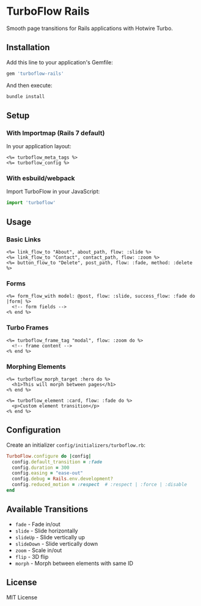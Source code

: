 # TurboFlow Rails

Smooth page transitions for Rails applications with Hotwire Turbo.

## Installation

Add this line to your application's Gemfile:

```ruby
gem 'turboflow-rails'
```

And then execute:
```bash
bundle install
```

## Setup

### With Importmap (Rails 7 default)

In your application layout:

```erb
<%= turboflow_meta_tags %>
<%= turboflow_config %>
```

### With esbuild/webpack

Import TurboFlow in your JavaScript:

```javascript
import 'turboflow'
```

## Usage

### Basic Links

```erb
<%= link_flow_to "About", about_path, flow: :slide %>
<%= link_flow_to "Contact", contact_path, flow: :zoom %>
<%= button_flow_to "Delete", post_path, flow: :fade, method: :delete %>
```

### Forms

```erb
<%= form_flow_with model: @post, flow: :slide, success_flow: :fade do |form| %>
  <!-- form fields -->
<% end %>
```

### Turbo Frames

```erb
<%= turboflow_frame_tag "modal", flow: :zoom do %>
  <!-- frame content -->
<% end %>
```

### Morphing Elements

```erb
<%= turboflow_morph_target :hero do %>
  <h1>This will morph between pages</h1>
<% end %>

<%= turboflow_element :card, flow: :fade do %>
  <p>Custom element transition</p>
<% end %>
```

## Configuration

Create an initializer `config/initializers/turboflow.rb`:

```ruby
TurboFlow.configure do |config|
  config.default_transition = :fade
  config.duration = 300
  config.easing = "ease-out"
  config.debug = Rails.env.development?
  config.reduced_motion = :respect  # :respect | :force | :disable
end
```

## Available Transitions

- `fade` - Fade in/out
- `slide` - Slide horizontally
- `slideUp` - Slide vertically up
- `slideDown` - Slide vertically down
- `zoom` - Scale in/out
- `flip` - 3D flip
- `morph` - Morph between elements with same ID

## License

MIT License